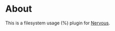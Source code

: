 # About

This is a filesystem usage (%) plugin for [Nervous](https://github.com/gflarity/nervous). 

